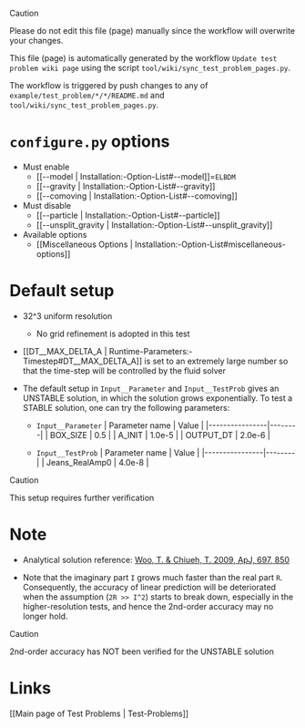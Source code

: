 > [!CAUTION]
> Please do not edit this file (page) manually since the workflow will overwrite your changes.
>
> This file (page) is automatically generated by the workflow `Update test problem wiki page` using the script `tool/wiki/sync_test_problem_pages.py`.
>
> The workflow is triggered by push changes to any of `example/test_problem/*/*/README.md` and `tool/wiki/sync_test_problem_pages.py`.


# `configure.py` options
- Must enable
  - [[--model | Installation:-Option-List#--model]]=`ELBDM`
  - [[--gravity | Installation:-Option-List#--gravity]]
  - [[--comoving | Installation:-Option-List#--comoving]]
- Must disable
  - [[--particle | Installation:-Option-List#--particle]]
  - [[--unsplit_gravity | Installation:-Option-List#--unsplit_gravity]]
- Available options
  - [[Miscellaneous Options | Installation:-Option-List#miscellaneous-options]]


# Default setup
- 32^3 uniform resolution
  - No grid refinement is adopted in this test

- [[DT__MAX_DELTA_A | Runtime-Parameters:-Timestep#DT__MAX_DELTA_A]] is set to an extremely large number so that the time-step will
  be controlled by the fluid solver

- The default setup in `Input__Parameter` and `Input__TestProb` gives an UNSTABLE
  solution, in which the solution grows exponentially. To test a STABLE solution,
  one can try the following parameters:

  - `Input__Parameter`
    | Parameter name | Value  |
    |----------------|--------|
    | BOX_SIZE       | 0.5    |
    | A_INIT         | 1.0e-5 |
    | OUTPUT_DT      | 2.0e-6 |

  - `Input__TestProb`
    | Parameter name | Value  |
    |----------------|--------|
    | Jeans_RealAmp0 | 4.0e-8 |

> [!CAUTION]
> This setup requires further verification


# Note
- Analytical solution reference: [Woo, T. & Chiueh, T. 2009, ApJ, 697, 850](https://doi.org/10.1088/0004-637X/697/1/850)

- Note that the imaginary part `I` grows much faster than the real part `R`.
  Consequently, the accuracy of linear prediction will be deteriorated
  when the assumption (`2R >> I^2`) starts to break down, especially in the
  higher-resolution tests, and hence the 2nd-order accuracy may no longer
  hold.

> [!CAUTION]
> 2nd-order accuracy has NOT been verified for the UNSTABLE solution

# Links
[[Main page of Test Problems | Test-Problems]]

